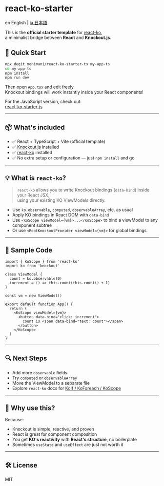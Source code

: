 # react-ko-starter

en English | [ja 日本語](./README.ja.md)

This is the **official starter template** for [react-ko](https://github.com/menimani/react-ko),  
a minimalist bridge between **React** and **Knockout.js**.

## 🚀 Quick Start

```bash
npx degit menimani/react-ko-starter-ts my-app-ts
cd my-app-ts
npm install
npm run dev
```

Then open [`App.tsx`](./src/App.tsx) and edit freely.  
Knockout bindings will work instantly inside your React components!

For the JavaScript version, check out:  
[react-ko-starter-js](https://github.com/menimani/react-ko-starter-js)

---

## 📦 What's included

- ✅ React + TypeScript + Vite (official template)
- ✅ [Knockout.js](https://knockoutjs.com/) installed
- ✅ [react-ko](https://github.com/menimani/react-ko) installed
- ✅ No extra setup or configuration — just `npm install` and go

---

## 💡 What is `react-ko`?

> `react-ko` allows you to write Knockout bindings (`data-bind`) inside your React JSX,  
> using your existing KO ViewModels directly.

- Use `ko.observable`, `computed`, `observableArray`, etc. as usual
- Apply KO bindings in React DOM with `data-bind`
- Use `<KoScope viewModel={vm}>...</KoScope>` to bind a viewModel to any component subtree
- Or use `<RootKnockoutProvider viewModel={vm}>` for global bindings

---

## 🧪 Sample Code

```tsx
import { KoScope } from 'react-ko'
import ko from 'knockout'

class ViewModel {
  count = ko.observable(0)
  increment = () => this.count(this.count() + 1)
}

const vm = new ViewModel()

export default function App() {
  return (
    <KoScope viewModel={vm}>
      <button data-bind="click: increment">
        count is <span data-bind="text: count"></span>
      </button>
    </KoScope>
  )
}
```

---

## 🔍 Next Steps

- Add more `observable` fields
- Try `computed` or `observableArray`
- Move the ViewModel to a separate file
- Explore `react-ko` docs for [KoIf / KoForeach / KoScope](https://github.com/menimani/react-ko)

---

## 🧠 Why use this?

Because:
- Knockout is simple, reactive, and proven
- React is great for component composition
- You get **KO's reactivity** with **React's structure**, no boilerplate
- Sometimes `useState` and `useEffect` are just not worth it

---

## 🛠️ License

MIT

